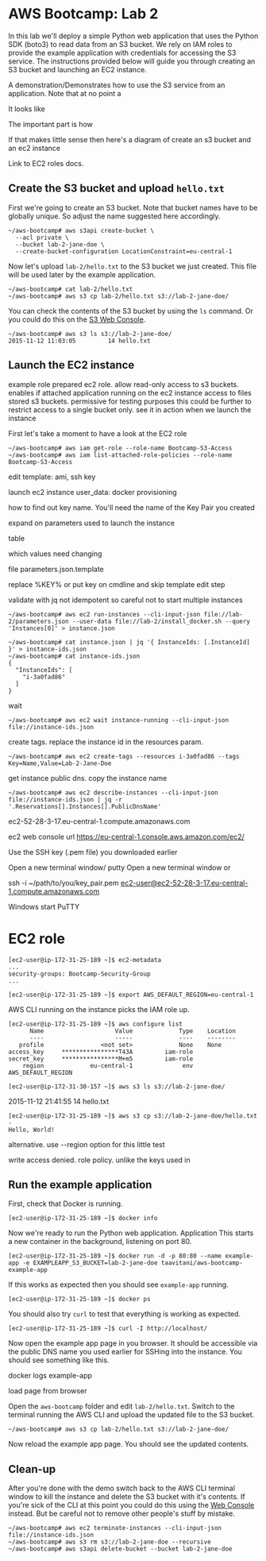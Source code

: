 # AWS Bootcamp: Lab 2

In this lab we'll deploy a simple Python web application that uses the Python SDK (boto3) to read data from an S3 bucket. We rely on IAM roles to provide the example application with credentials for accessing the S3 service. The instructions provided below will guide you through creating an S3 bucket and launching an EC2 instance.

A demonstration/Demonstrates how to use the S3 service from an application. Note that at no point a

It looks like

The important part is how

If that makes little sense then here's a diagram of
create an s3 bucket and an ec2 instance

Link to EC2 roles docs.

## Create the S3 bucket and upload `hello.txt`

First we're going to create an S3 bucket. Note that bucket names have to be globally unique. So adjust the name suggested here accordingly.

    ~/aws-bootcamp# aws s3api create-bucket \
      --acl private \
      --bucket lab-2-jane-doe \
      --create-bucket-configuration LocationConstraint=eu-central-1

Now let's upload `lab-2/hello.txt` to the S3 bucket we just created. This file will be used later by the example application.

    ~/aws-bootcamp# cat lab-2/hello.txt
    ~/aws-bootcamp# aws s3 cp lab-2/hello.txt s3://lab-2-jane-doe/

You can check the contents of the S3 bucket by using the `ls` command. Or you could do this on the [S3 Web Console](https://console.aws.amazon.com/s3/).

    ~/aws-bootcamp# aws s3 ls s3://lab-2-jane-doe/
    2015-11-12 11:03:05         14 hello.txt

## Launch the EC2 instance

example role
prepared ec2 role. allow read-only access to s3 buckets.
enables if attached application running on the ec2 instance access to files stored s3 buckets. permissive for testing purposes this could be further to restrict access to a single bucket only.
see it in action when we launch the instance

First let's take a moment to have a look at the EC2 role

    ~/aws-bootcamp# aws iam get-role --role-name Bootcamp-S3-Access
    ~/aws-bootcamp# aws iam list-attached-role-policies --role-name Bootcamp-S3-Access

edit template: ami, ssh key

launch ec2 instance
user_data: docker provisioning

how to find out key name.
You'll need the name of the Key Pair you created

expand on parameters used to launch the instance

table

which values need changing

file parameters.json.template

replace %KEY% or put key on cmdline and skip template edit step

validate with jq
not idempotent so careful not to start multiple instances

    ~/aws-bootcamp# aws ec2 run-instances --cli-input-json file://lab-2/parameters.json --user-data file://lab-2/install_docker.sh --query 'Instances[0]' > instance.json

    ~/aws-bootcamp# cat instance.json | jq '{ InstanceIds: [.InstanceId] }' > instance-ids.json
    ~/aws-bootcamp# cat instance-ids.json
    {
      "InstanceIds": [
        "i-3a0fad86"
      ]
    }

wait

    ~/aws-bootcamp# aws ec2 wait instance-running --cli-input-json file://instance-ids.json

create tags. replace the instance id in the resources param.

    ~/aws-bootcamp# aws ec2 create-tags --resources i-3a0fad86 --tags Key=Name,Value=Lab-2-Jane-Doe

get instance public dns. copy the instance name

    ~/aws-bootcamp# aws ec2 describe-instances --cli-input-json file://instance-ids.json | jq -r '.Reservations[].Instances[].PublicDnsName'
  ec2-52-28-3-17.eu-central-1.compute.amazonaws.com

ec2 web console url https://eu-central-1.console.aws.amazon.com/ec2/

Use the SSH key (.pem file) you downloaded earlier

Open a new terminal window/ putty
Open a new terminal window or

ssh -i ~/path/to/you/key_pair.pem ec2-user@ec2-52-28-3-17.eu-central-1.compute.amazonaws.com

Windows start PuTTY

# EC2 role


    [ec2-user@ip-172-31-25-189 ~]$ ec2-metadata
    ...
    security-groups: Bootcamp-Security-Group
    ...

    [ec2-user@ip-172-31-25-189 ~]$ export AWS_DEFAULT_REGION=eu-central-1

AWS CLI running on the instance picks the IAM role up.

    [ec2-user@ip-172-31-25-189 ~]$ aws configure list
          Name                    Value             Type    Location
          ----                    -----             ----    --------
       profile                <not set>             None    None
    access_key     ****************T43A         iam-role
    secret_key     ****************M+m5         iam-role
        region             eu-central-1              env    AWS_DEFAULT_REGION

    [ec2-user@ip-172-31-30-157 ~]$ aws s3 ls s3://lab-2-jane-doe/
2015-11-12 21:41:55         14 hello.txt

    [ec2-user@ip-172-31-25-189 ~]$ aws s3 cp s3://lab-2-jane-doe/hello.txt -
    Hello, World!

alternative. use --region option for this little test

write access denied. role policy. unlike the keys used in

## Run the example application

First, check that Docker is running.

    [ec2-user@ip-172-31-25-189 ~]$ docker info

Now we're ready to run the Python web application. Application This starts a new container in the background, listening on port 80.

    [ec2-user@ip-172-31-25-189 ~]$ docker run -d -p 80:80 --name example-app -e EXAMPLEAPP_S3_BUCKET=lab-2-jane-doe taavitani/aws-bootcamp-example-app

If this works as expected then you should see `example-app` running.

    [ec2-user@ip-172-31-25-189 ~]$ docker ps

You should also try `curl` to test that everything is working as expected.

    [ec2-user@ip-172-31-25-189 ~]$ curl -I http://localhost/

Now open the example app page in you browser. It should be accessible via the public DNS name you used earlier for SSHing into the instance. You should see something like this.

docker logs example-app


load page from browser

Open the `aws-bootcamp` folder and edit `lab-2/hello.txt`. Switch to the terminal running the AWS CLI and upload the updated file to the S3 bucket.

    ~/aws-bootcamp# aws s3 cp lab-2/hello.txt s3://lab-2-jane-doe/

Now reload the example app page. You should see the updated contents.

## Clean-up

After you're done with the demo switch back to the AWS CLI terminal window to kill the instance and delete the S3 bucket with it's contents. If you're sick of the CLI at this point you could do this using the [Web Console](https://console.aws.amazon.com/) instead. But be careful not to remove other people's stuff by mistake.

    ~/aws-bootcamp# aws ec2 terminate-instances --cli-input-json file://instance-ids.json
    ~/aws-bootcamp# aws s3 rm s3://lab-2-jane-doe --recursive
    ~/aws-bootcamp# aws s3api delete-bucket --bucket lab-2-jane-doe
